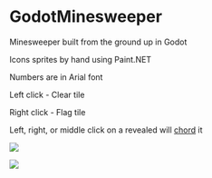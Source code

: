 # GodotMinesweeper
Minesweeper built from the ground up in Godot

Icons sprites by hand using Paint.NET

Numbers are in Arial font

Left click - Clear tile

Right click - Flag tile

Left, right, or middle click on a revealed will [chord](https://en.wikipedia.org/wiki/Chording#Minesweeper_tactic) it

![](https://i.imgur.com/0mmd5sZ.png)

![](https://i.imgur.com/v8kvCL4.png)
